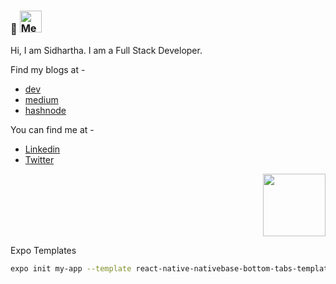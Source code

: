 <h3>👋 <img src="https://i.imgur.com/veZrcC7.gif" alt="Meaow" width="35" /></h3>
Hi, I am Sidhartha. I am a Full Stack Developer.
<br />

Find my blogs at - <br />
- [dev](https://dev.to/ahtrahdis7) <br />
- [medium](https://ahtrahdis7.medium.com) <br />
- [hashnode](https://ahtrahdis7.hashnode.dev) <br />

You can find me at - <br />
- [Linkedin](https://www.linkedin.com/in/mallicksidhartha7/) <br />
- [Twitter](https://twitter.com/SidMallick7) <br />

<p align="right"> 
  <img  width="100px" src="https://komarev.com/ghpvc/?username=ahtrahdis7&color=007fff" />
</p>

Expo Templates
```sh
expo init my-app --template react-native-nativebase-bottom-tabs-template
```
